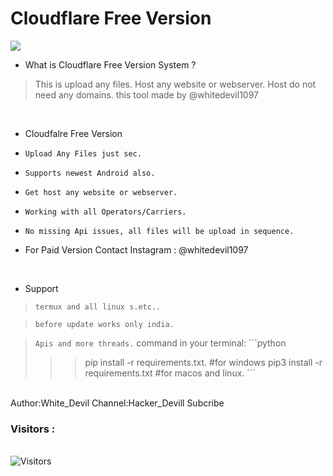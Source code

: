# Cloudflare Free Version 
<img src="Cloudflare.png"><br>
- What is Cloudflare Free Version System  ?
> This is upload any files.
> Host any website or webserver.
> Host do not need any domains.
> this tool made by @whitedevil1097

<br>


- Cloudfalre Free Version 

* `Upload Any Files just sec.`

* `Supports newest Android also.`

* `Get host any website or webserver.`

* `Working with all Operators/Carriers.`

* `No missing Api issues, all files will be upload in sequence.`

*  For Paid Version Contact Instagram : @whitedevil1097  

<br>

- Support

> `termux and all linux s.etc..`

> `before update works only india.`

> `Apis and more threads.`
> command in your terminal:
    ```python
>>> pip install -r requirements.txt.
>>>#for windows
>>> pip3 install -r requirements.txt
>>> #for macos and linux.
    ```
 <br>
 Author:White_Devil
  Channel:Hacker_Devill Subcribe 
<br>
<h3>Visitors :</h3>
<br>
<img src="https://profile-counter.glitch.me/whitedevil1097/count.svg" alt="Visitors">
